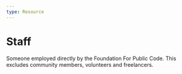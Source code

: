 ```yaml
---
type: Resource
---
```


# Staff

Someone employed directly by the Foundation For Public Code. This excludes community members, volunteers and freelancers.
